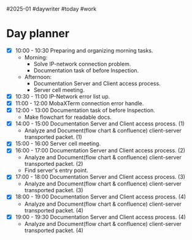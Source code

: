 #2025-01 #daywriter #today #work 
# Day planner

- [x] 10:00 - 10:30 Preparing and organizing morning tasks.
	- Morning:
		- Solve IP-network connection problem.
		- Documentation task of before Inspection.
	- Afternoon:
		- Documentation Server and Client access process.
		- Server cell meeting.
- [x] 10:30 - 11:00 IP-Network error list up.
- [x] 11:00 - 12:00 MobaXTerm connection error handle. 
- [x] 12:00 - 13:00 Documentation task of before Inspection.
	- Make flowchart for readable docs. 
- [x] 14:00 - 15:00 Documentation Server and Client access process. (1)
	- Analyze and Document(flow chart & confluence) client-server transported packet. (1)
- [x] 15:00 - 16:00 Server cell meeting.
- [x] 16:00 - 17:00 Documentation Server and Client access process. (2)
	- Analyze and Document(flow chart & confluence) client-server transported packet. (2)
	- Find server's entry point.
- [x] 17:00 - 18:00 Documentation Server and Client access process. (3)
	- Analyze and Document(flow chart & confluence) client-server transported packet. (3)
- [x] 18:00 - 19:00 Documentation Server and Client access process. (4)
	- Analyze and Document(flow chart & confluence) client-server transported packet. (4)
- [x] 19:00 - 19:30 Documentation Server and Client access process. (4)
	- Analyze and Document(flow chart & confluence) client-server transported packet. (4)
